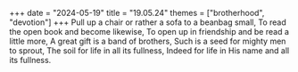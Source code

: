 +++
date = "2024-05-19"
title = "19.05.24"
themes = ["brotherhood", "devotion"]
+++
Pull up a chair or rather a sofa to a beanbag small,
To read the open book and become likewise,
To open up in friendship and be read a little more,
A great gift is a band of brothers,
Such is a seed for mighty men to sprout,
The soil for life in all its fullness,
Indeed for life in His name and all its fullness.
